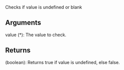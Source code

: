 Checks if value is undefined or blank


## Arguments

value (*): The value to check.


## Returns

(boolean): Returns true if value is undefined, else false.
